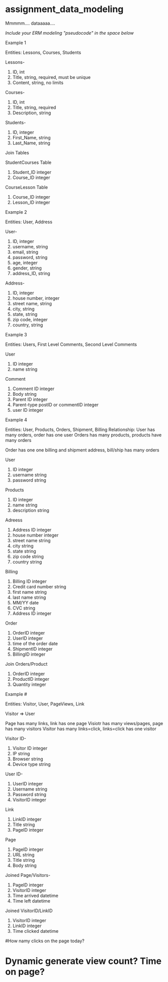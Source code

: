 # assignment_data_modeling
Mmmmm.... dataaaaa....

*Include your ERM modeling "pseudocode" in the space below*

Example 1

Entities: Lessons, Courses, Students

Lessons-

1. ID, int
2. Title, string, required, must be unique
3. Content, string, no limits

Courses-

1. ID, int
2. Title, string, required
3. Description, string

Students-

1. ID, integer
2. First_Name, string
3. Last_Name, string

Join Tables

StudentCourses Table

1. Student_ID integer
2. Course_ID integer

CourseLesson Table

1. Course_ID integer
2. Lesson_ID integer



Example 2

Entities: User, Address

User-

1. ID, integer
2. username, string
3. email, string
4. password, string
5. age, integer
6. gender, string
7. address_ID, string

Address-

1. ID, integer
2. house number, integer
3. street name, string
4. city, string
5. state, string
6. zip code, integer
7. country, string



Example 3

Entities: Users, First Level Comments, Second Level Comments

User

1. ID integer
2. name string

Comment

1. Comment ID integer
2. Body string
3. Parent ID integer
4. Parent-type postID or commentID integer
5. user ID integer



Example 4

Entities: User, Products, Orders, Shipment, Billing
Relationship: 
User has many orders, order has one user
Orders has many products, products have many orders

Order has one one billing and shipment address, bill/ship has many orders

User
1. ID integer
2. username string
3. password string

Products
1. ID integer
2. name string
3. description string

Adreess

1. Address ID integer
2. house number integer
3. street name string
4. city string
5. state string
6. zip code string
7. country string

Billing
1. Billing ID integer
2. Credit card number string
3. first name string
4. last name string
5. MM/YY date
6. CVC string
7. Address ID integer

Order

1. OrderID integer
2. UserID integer
3. time of the order date
4. ShipmentID integer
5. BillingID integer

Join Orders/Product
1. OrderID integer
2. ProductID integer
3. Quantity integer



Example #

Entities: Visitor, User, PageViews, Link

Visitor => User

Page has many links, link has one page
Visiotr has many views/pages, page has many visitors
Visitor has many links=click, links=click has one visitor

Visitor ID-

1. Visitor ID integer
2. IP string
3. Browser string
4. Device type string

User ID-

1. UserID integer
2. Username string
3. Password string
4. VisitorID integer

Link

1. LinkID integer
3. Title string
2. PageID integer

Page

1. PageID integer
2. URL string
3. Title string
4. Body string


Joined Page/Visitors- 

1. PageID integer
2. VisitorID integer
3. Time arrived datetime
4. Time left datetime

Joined VisitorID/LinkID

1. VisitorID integer
2. LinkID integer
3. Time clicked datetime


#How namy clicks on the page today?
# Dynamic generate view count? Time on page?



